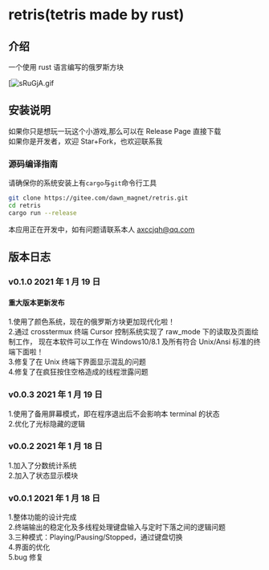 # retris(tetris made by rust)

## 介绍

一个使用 rust 语言编写的俄罗斯方块

[![sRuGjA.gif](https://s3.ax1x.com/2021/01/20/sRuGjA.gif)

## 安装说明

如果你只是想玩一玩这个小游戏,那么可以在 Release Page 直接下载  
如果你是开发者，欢迎 Star+Fork，也欢迎联系我

### 源码编译指南

请确保你的系统安装上有`cargo`与`git`命令行工具

```bash
git clone https://gitee.com/dawn_magnet/retris.git
cd retris
cargo run --release
```

本应用正在开发中，如有问题请联系本人
<axccjqh@qq.com>

## 版本日志

### v0.1.0 2021 年 1 月 19 日

#### 重大版本更新发布

1.使用了颜色系统，现在的俄罗斯方块更加现代化啦！  
2.通过 crosstermux 终端 Cursor 控制系统实现了 raw_mode 下的读取及页面绘制工作， 现在本软件可以工作在 Windows10/8.1 及所有符合 Unix/Ansi 标准的终端下面啦！  
3.修复了在 Unix 终端下界面显示混乱的问题  
4.修复了在疯狂按住空格造成的线程泄露问题

### v0.0.3 2021 年 1 月 19 日

1.使用了备用屏幕模式，即在程序退出后不会影响本 terminal 的状态  
2.优化了光标隐藏的逻辑

### v0.0.2 2021 年 1 月 18 日

1.加入了分数统计系统  
2.加入了状态显示模块

### v0.0.1 2021 年 1 月 18 日

1.整体功能的设计完成  
2.终端输出的稳定化及多线程处理键盘输入与定时下落之间的逻辑问题  
3.三种模式：Playing/Pausing/Stopped，通过键盘切换  
4.界面的优化  
5.bug 修复
